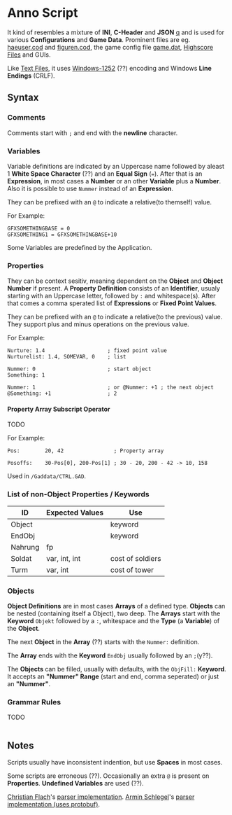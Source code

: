 # Anno Script #

It kind of resembles a mixture of **INI**, **C-Header** and **JSON** [q](https://github.com/roybaer/mdcii-engine/pull/10#issuecomment-510024829) and is used for various **Configurations** and **Game Data**.
Prominent files are eg. [haeuser.cod](../files/haeuser.cod.md) and [figuren.cod](../files/figuren.cod.md), the game config file [game.dat](../files/game.dat.md), [Highscore Files](./hss.md) and GUIs.

Like [Text Files](./text.md), it uses [Windows-1252](https://en.wikipedia.org/wiki/Windows-1252) (??) encoding and Windows **Line Endings** (CRLF).

## Syntax ##

### Comments ###

Comments start with `;` and end with the **newline** character.

### Variables ###

Variable definitions are indicated by an Uppercase name followed by aleast 1 **White Space Character** (??) and an **Equal Sign** (`=`).
After that is an **Expression**, in most cases a **Number** or an other **Variable** plus a **Number**. Also it is possible to use `Nummer` instead of an **Expression**.

They can be prefixed with an `@` to indicate a relative(to themself) value.

For Example:
```
GFXSOMETHINGBASE = 0
GFXSOMETHING1 = GFXSOMETHINGBASE+10
```

Some Variables are predefined by the Application.

### Properties ###

They can be context sesitiv, meaning dependent on the **Object** and **Object Number** if present.
A **Property Definition** consists of an **Identifier**, usualy starting with an Uppercase letter, followed by `:` and whitespace(s).
After that comes a comma sperated list of **Expressions** or **Fixed Point Values**.

They can be prefixed with an `@` to indicate a relative(to the previous) value.
They support plus and minus operations on the previous value.

For Example:
```
Nurture: 1.4                    ; fixed point value
Nurturelist: 1.4, SOMEVAR, 0    ; list

Nummer: 0                       ; start object
Something: 1

Nummer: 1                       ; or @Nummer: +1 ; the next object
@Something: +1                  ; 2
```

#### Property Array Subscript Operator ####

TODO

For Example:
```
Pos:        20, 42                ; Property array

Posoffs:    30-Pos[0], 200-Pos[1] ; 30 - 20, 200 - 42 -> 10, 158

```

Used in `/Gaddata/CTRL.GAD`.

### List of non-Object Properties / Keywords ###

| ID            | Expected Values   | Use |
|---------------|-------------------|-----|
| Object		|					| keyword |
| EndObj		|					| keyword |
| Nahrung		| fp				| |
| Soldat		| var, int, int		| cost of soldiers |
| Turm			| var, int			| cost of tower |

### Objects ###

**Object Definitions** are in most cases **Arrays** of a defined type.
**Objects** can be nested (containing itself a Object), two deep.
The **Arrays** start with the **Keyword** `Objekt` followed by a `:`, whitespace and the **Type** (a **Variable**) of the **Object**.

The next **Object** in the **Array** (??) starts with the `Nummer:` definition.

The **Array** ends with the **Keyword** `EndObj` usually followed by an `;`(y??).

The **Objects** can be filled, usually with defaults, with the `ObjFill:` **Keyword**.
It accepts an **"Nummer" Range** (start and end, comma seperated) or just an **"Nummer"**.

### Grammar Rules ###

TODO
```
```

## Notes ##

Scripts usually have inconsistent indention, but use **Spaces** in most cases.

Some scripts are erroneous (??). Occasionally an extra `@` is present on **Properties**. **Undefined Variables** are used (??).

[Christian Flach](https://github.com/cmfcmf)'s [parser implementation](https://github.com/cmfcmf/Anno2018/blob/master/src/parsers/DAT/dat-parser.ts).
[Armin Schlegel](https://github.com/siredmar)'s [parser implementation (uses protobuf)](https://github.com/siredmar/mdcii-engine/blob/master/source/mdcii/mdcii/src/cod/cod_parser.cpp).

